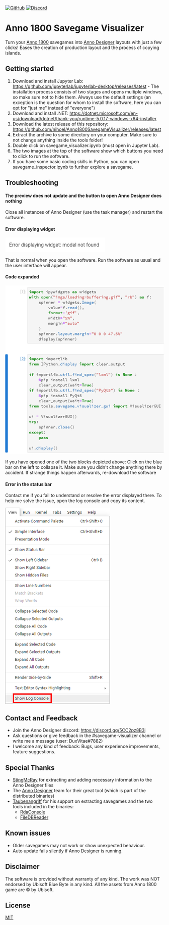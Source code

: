 [![GitHub](https://img.shields.io/github/license/nihoel/Anno1800SavegameVisualizer)](https://github.com/nihoel/Anno1800SavegameVisualizer/blob/master/LICENSE) [![Discord](https://img.shields.io/discord/571011757317947406?label=help%2Fdiscord)](https://discord.gg/JJpHWRB)

# Anno 1800 Savegame Visualizer
Turn your [Anno 1800](https://www.ubisoft.com/de-de/game/anno-1800/) savegames into [Anno Designer](https://github.com/AnnoDesigner/anno-designer) layouts with just a few clicks! Eases the creation of production layout and the process of copying islands.

## Getting started
1. Download and install Jupyter Lab: https://github.com/jupyterlab/jupyterlab-desktop/releases/latest - The installation process consists of two stages and opens multiple windows, so make sure not to hide them. Always use the default settings (an exception is the question for whom to install the software, here you can opt for "just me" instead of "everyone")
2. Download and install .NET:  https://dotnet.microsoft.com/en-us/download/dotnet/thank-you/runtime-5.0.17-windows-x64-installer
3. Download the latest release of this repository: https://github.com/nihoel/Anno1800SavegameVisualizer/releases/latest
4. Extract the archive to some directory on your computer. Make sure to not change anything inside the tools folder!
5. Double click on savegame_visualizer.ipynb (must open in Jupyter Lab).
6. The two images at the top of the software show which buttons you need to click to run the software.
7. If you have some basic coding skills in Python, you can open savegame_inspector.ipynb to further explore a savegame.

## Troubleshooting
#### The preview does not update and the button to open Anno Designer does nothing
Close all instances of Anno Designer (use the task manager) and restart the software.

#### Error displaying widget
![Error displaying widget](imgs/error_display_widget.png)

That is normal when you open the software. Run the software as usual and the user interface will appear.

#### Code expanded
![Code expanded](imgs/code_expanded.png)

If you have opened one of the two blocks depicted above: Click on the blue bar on the left to collapse it. Make sure you didn't change anything there by accident. If strange things happen afterwards, re-download the software

#### Error in the status bar
Contact me if you fail to understand or resolve the error displayed there. To help me solve the issue, open the log console and copy its content.

![Open log console](imgs/show_log_console.png)

## Contact and Feedback
* Join the Anno Designer discord: https://discord.gg/5CC2pz8B3j
* Ask questions or give feedback in the #savegame-visualizer channel or write me a message (user: DuxVitae#7882)
* I welcome any kind of feedback: Bugs, user experience improvements, feature suggestions.

## Special Thanks
* [StingMcRay](https://github.com/StingMcRay) for extracting and adding necessary information to the Anno Designer files
* The [Anno Designer](https://github.com/AnnoDesigner/anno-designer) team for their great tool (which is part of the distributed binaries)
* [Taubenangriff](https://github.com/taubenangriff) for his support on extracting savegames and the two tools included in the binaries:
    * [RdaConsole](https://github.com/anno-mods/RdaConsole)
    * [FileDBReader](https://github.com/anno-mods/FileDBReader)
    
## Known issues
* Older savegames may not work or show unexpected behaviour.
* Auto update fails silently if Anno Designer is running.

## Disclaimer
The software is provided without warranty of any kind. The work was NOT endorsed by Ubisoft Blue Byte in any kind. All the assets from Anno 1800 game are © by Ubisoft.


## License
[MIT](https://github.com/NiHoel/Anno1800SavegameVisualizer/blob/main/LICENSE)
